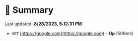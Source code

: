 # 📖 Summary
Last updated: **8/28/2023, 5:12:31 PM**

- `GET` [https://google.com](https://google.com) - **Up** (509ms)
